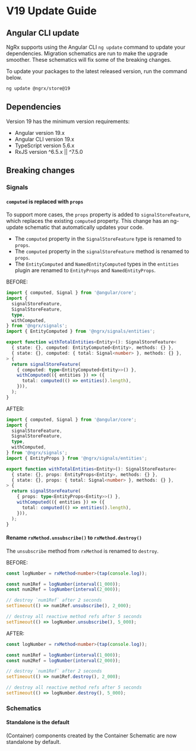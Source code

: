 # V19 Update Guide

## Angular CLI update

NgRx supports using the Angular CLI `ng update` command to update your dependencies. Migration schematics are run to make the upgrade smoother. These schematics will fix some of the breaking changes.

To update your packages to the latest released version, run the command below.

```sh
ng update @ngrx/store@19
```

## Dependencies

Version 19 has the minimum version requirements:

- Angular version 19.x
- Angular CLI version 19.x
- TypeScript version 5.6.x
- RxJS version ^6.5.x || ^7.5.0

## Breaking changes

### Signals

#### `computed` is replaced with `props`

To support more cases, the `props` property is added to  `signalStoreFeature`, which replaces the existing `computed` property.
This change has an ng-update schematic that automatically updates your code.

- The `computed` property in the `SignalStoreFeature` type is renamed to `props`.
- The `computed` property in the `signalStoreFeature` method is renamed to `props`.
- The `EntityComputed` and `NamedEntityComputed` types in the `entities` plugin are renamed to `EntityProps` and `NamedEntityProps`.

BEFORE:

```ts
import { computed, Signal } from '@angular/core';
import {
  signalStoreFeature,
  SignalStoreFeature,
  type,
  withComputed,
} from '@ngrx/signals';
import { EntityComputed } from '@ngrx/signals/entities';

export function withTotalEntities<Entity>(): SignalStoreFeature<
  { state: {}, computed: EntityComputed<Entity>, methods: {} },
  { state: {}, computed: { total: Signal<number> }, methods: {} },
> {
  return signalStoreFeature(
    { computed: type<EntityComputed<Entity>>() },
    withComputed(({ entities }) => ({
      total: computed(() => entities().length),
    })),
  );
}
```

AFTER:

```ts
import { computed, Signal } from '@angular/core';
import {
  signalStoreFeature,
  SignalStoreFeature,
  type,
  withComputed,
} from '@ngrx/signals';
import { EntityProps } from '@ngrx/signals/entities';

export function withTotalEntities<Entity>(): SignalStoreFeature<
  { state: {}, props: EntityProps<Entity>, methods: {} },
  { state: {}, props: { total: Signal<number> }, methods: {} },
> {
  return signalStoreFeature(
    { props: type<EntityProps<Entity>>() },
    withComputed(({ entities }) => ({
      total: computed(() => entities().length),
    })),
  );
}
```

#### Rename `rxMethod.unsubscribe()` to `rxMethod.destroy()`

The `unsubscribe` method from `rxMethod` is renamed to `destroy`.

BEFORE:

```ts
const logNumber = rxMethod<number>(tap(console.log));

const num1Ref = logNumber(interval(1_000));
const num2Ref = logNumber(interval(2_000));

// destroy `num1Ref` after 2 seconds
setTimeout(() => num1Ref.unsubscribe(), 2_000);

// destroy all reactive method refs after 5 seconds
setTimeout(() => logNumber.unsubscribe(), 5_000);
```

AFTER:

```ts
const logNumber = rxMethod<number>(tap(console.log));

const num1Ref = logNumber(interval(1_000));
const num2Ref = logNumber(interval(2_000));

// destroy `num1Ref` after 2 seconds
setTimeout(() => num1Ref.destroy(), 2_000);

// destroy all reactive method refs after 5 seconds
setTimeout(() => logNumber.destroy(), 5_000);
```

### Schematics

#### Standalone is the default

(Container) components created by the Container Schematic are now standalone by default.
